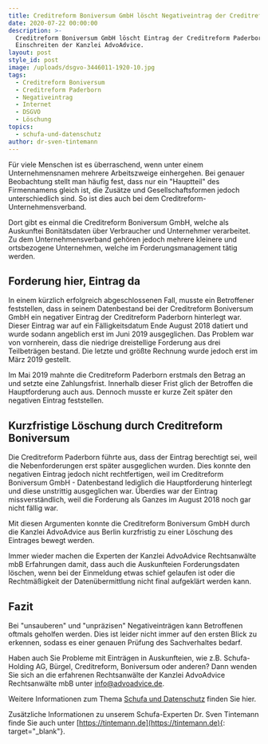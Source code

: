 ```yaml
---
title: Creditreform Boniversum GmbH löscht Negativeintrag der Creditreform Paderborn
date: 2020-07-22 00:00:00
description: >-
  Creditreform Boniversum GmbH löscht Eintrag der Creditreform Paderborn nach
  Einschreiten der Kanzlei AdvoAdvice.
layout: post
style_id: post
image: /uploads/dsgvo-3446011-1920-10.jpg
tags:
  - Creditreform Boniversum
  - Creditreform Paderborn
  - Negativeintrag
  - Internet
  - DSGVO
  - Löschung
topics:
  - schufa-und-datenschutz
author: dr-sven-tintemann
---
```

Für viele Menschen ist es überraschend, wenn unter einem Unternehmensnamen mehrere Arbeitszweige einhergehen. Bei genauer Beobachtung stellt man häufig fest, dass nur ein "Hauptteil" des Firmennamens gleich ist, die Zusätze und Gesellschaftsformen jedoch unterschiedlich sind. So ist dies auch bei dem Creditreform-Unternehmensverband.

Dort gibt es einmal die Creditreform Boniversum GmbH, welche als Auskunftei Bonitätsdaten über Verbraucher und Unternehmer verarbeitet. Zu dem Unternehmensverband gehören jedoch mehrere kleinere und ortsbezogene Unternehmen, welche im Forderungsmanagement tätig werden.

## Forderung hier, Eintrag da

In einem kürzlich erfolgreich abgeschlossenen Fall, musste ein Betroffener feststellen, dass in seinem Datenbestand bei der Creditreform Boniversum GmbH ein negativer Eintrag der Creditreform Paderborn hinterlegt war. Dieser Eintrag war auf ein Fälligkeitsdatum Ende August 2018 datiert und wurde sodann angeblich erst im Juni 2019 ausgeglichen. Das Problem war von vornherein, dass die niedrige dreistellige Forderung aus drei Teilbeträgen bestand. Die letzte und größte Rechnung wurde jedoch erst im März 2019 gestellt.

Im Mai 2019 mahnte die Creditreform Paderborn erstmals den Betrag an und setzte eine Zahlungsfrist. Innerhalb dieser Frist glich der Betroffen die Hauptforderung auch aus. Dennoch musste er kurze Zeit später den negativen Eintrag feststellen.

## Kurzfristige Löschung durch Creditreform Boniversum

Die Creditreform Paderborn führte aus, dass der Eintrag berechtigt sei, weil die Nebenforderungen erst später ausgeglichen wurden. Dies konnte den negativen Eintrag jedoch nicht rechtfertigen, weil im Creditreform Boniversum GmbH - Datenbestand lediglich die Hauptforderung hinterlegt und diese unstrittig ausgeglichen war. Überdies war der Eintrag missverständlich, weil die Forderung als Ganzes im August 2018 noch gar nicht fällig war.

Mit diesen Argumenten konnte die Creditreform Boniversum GmbH durch die Kanzlei AdvoAdvice aus Berlin kurzfristig zu einer Löschung des Eintrages bewegt werden.

Immer wieder machen die Experten der Kanzlei AdvoAdvice Rechtsanwälte mbB Erfahrungen damit, dass auch die Auskunfteien Forderungsdaten löschen, wenn bei der Einmeldung etwas schief gelaufen ist oder die Rechtmäßigkeit der Datenübermittlung nicht final aufgeklärt werden kann.

## Fazit

Bei "unsauberen" und "unpräzisen" Negativeinträgen kann Betroffenen oftmals geholfen werden. Dies ist leider nicht immer auf den ersten Blick zu erkennen, sodass es einer genauen Prüfung des Sachverhaltes bedarf.

Haben auch Sie Probleme mit Einträgen in Auskunfteien, wie z.B. Schufa-Holding AG, Bürgel, Creditreform, Boniversum oder anderen? Dann wenden Sie sich an die erfahrenen Rechtsanwälte der Kanzlei AdvoAdvice Rechtsanwälte mbB unter [info@advoadvice.de](mailto:info@advoadvice.de).

Weitere Informationen zum Thema [Schufa und Datenschutz](/themen/schufa-und-datenschutz/)&nbsp;finden Sie hier.&nbsp;

Zusätzliche Informationen zu unserem Schufa-Experten Dr. Sven Tintemann finde Sie auch unter [https://tintemann.de](https://tintemann.de){: target="_blank"}.